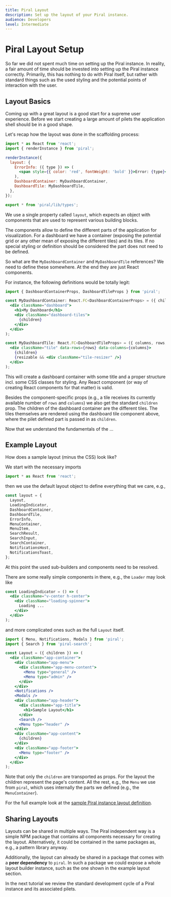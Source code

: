```yaml
---
title: Piral Layout
description: Set up the layout of your Piral instance.
audience: Developers
level: Intermediate
---
```


# Piral Layout Setup

So far we did not spent much time on setting up the Piral instance. In reality, a fair amount of time should be invested into setting up the Piral instance correctly. Primarily, this has nothing to do with Piral itself, but rather with standard things such as the used styling and the potential points of interaction with the user.

## Layout Basics

Coming up with a great layout is a good start for a supreme user experience. Before we start creating a large amount of pilets the application shell should be in a good shape.

Let's recap how the layout was done in the scaffolding process:

```jsx
import * as React from 'react';
import { renderInstance } from 'piral';

renderInstance({
  layout: {
    ErrorInfo: ({ type }) => (
      <span style={{ color: 'red', fontWeight: 'bold' }}>Error: {type}</span>
    ),
    DashboardContainer: MyDashboardContainer,
    DashboardTile: MyDashboardTile,
  },
});

export * from 'piral/lib/types';
```

We use a single property called `layout`, which expects an object with components that are used to represent various building blocks.

The components allow to define the different parts of the application for visualization. For a dashboard we have a container (exposing the potential grid or any other mean of exposing the different tiles) and its tiles. If no special styling or definition should be considered the part does not need to be defined.

So what are the `MyDashboardContainer` and `MyDashboardTile` references? We need to define these somewhere. At the end they are just React components.

For instance, the following definitions would be totally legit:

```jsx
import { DashboardContainerProps, DashboardTileProps } from 'piral';

const MyDashboardContainer: React.FC<DashboardContainerProps> = ({ children }) => (
  <div className="dashboard">
    <h1>My Dashboard</h1>
    <div className="dashboard-tiles">
      {children}
    </div>
  </div>
);

const MyDashboardTile: React.FC<DashboardTileProps> = ({ columns, rows, resizable, children }) => (
  <div className="tile" data-rows={rows} data-columns={columns}>
    {children}
    {resizable && <div className="tile-resizer" />}
  </div>
);
```

This will create a dashboard container with some title and a proper structure incl. some CSS classes for styling. Any React component (or way of creating React components for that matter) is valid.

Besides the component-specific props (e.g., a tile receives its currently available number of `rows` and `columns`) we also get the standard `children` prop. The children of the dashboard container are the different tiles. The tiles themselves are rendered using the dashboard tile component above, where the pilet defined part is passed in as `children`.

Now that we understand the fundamentals of the ...

## Example Layout

How does a sample layout (minus the CSS) look like?

We start with the necessary imports

```jsx
import * as React from 'react';
```

then we use the default layout object to define everything that we care, e.g.,

```jsx
const layout = {
  Layout,
  LoadingIndicator,
  DashboardContainer,
  DashboardTile,
  ErrorInfo,
  MenuContainer,
  MenuItem,
  SearchResult,
  SearchInput,
  SearchContainer,
  NotificationsHost,
  NotificationsToast,
};
```

At this point the used sub-builders and components need to be resolved.

There are some really simple components in there, e.g., the `Loader` may look like

```jsx
const LoadingIndicator = () => (
  <div className="v-center h-center">
    <div className="loading-spinner">
      Loading ...
    </div>
  </div>
);
```

and more complicated ones such as the full `Layout` itself.

```jsx
import { Menu, Notifications, Modals } from 'piral';
import { Search } from 'piral-search';

const Layout = ({ children }) => (
  <div className="app-container">
    <div className="app-menu">
      <div className="app-menu-content">
        <Menu type="general" />
        <Menu type="admin" />
      </div>
    </div>
    <Notifications />
    <Modals />
    <div className="app-header">
      <div className="app-title">
        <h1>Sample Layout</h1>
      </div>
      <Search />
      <Menu type="header" />
    </div>
    <div className="app-content">
      {children}
    </div>
    <div className="app-footer">
      <Menu type="footer" />
    </div>
  </div>
);
```

Note that only the `children` are transported as props. For the layout the children represent the page's content. All the rest, e.g., the `Menu` we use from `piral`, which uses internally the parts we defined (e.g., the `MenuContainer`).

For the full example look at the [sample Piral instance layout definition](https://github.com/smapiot/piral/blob/master/src/samples/sample-piral/src/layout.tsx).

## Sharing Layouts

Layouts can be shared in multiple ways. The Piral independent way is a simple NPM package that contains all components necessary for creating the layout. Alternatively, it could be contained in the same packages as, e.g., a pattern library anyway.

Additionally, the layout can already be shared in a package that comes with a **peer dependency** to `piral`. In such a package we could expose a whole layout builder instance, such as the one shown in the example layout section.

In the next tutorial we review the standard development cycle of a Piral instance and its associated pilets.
